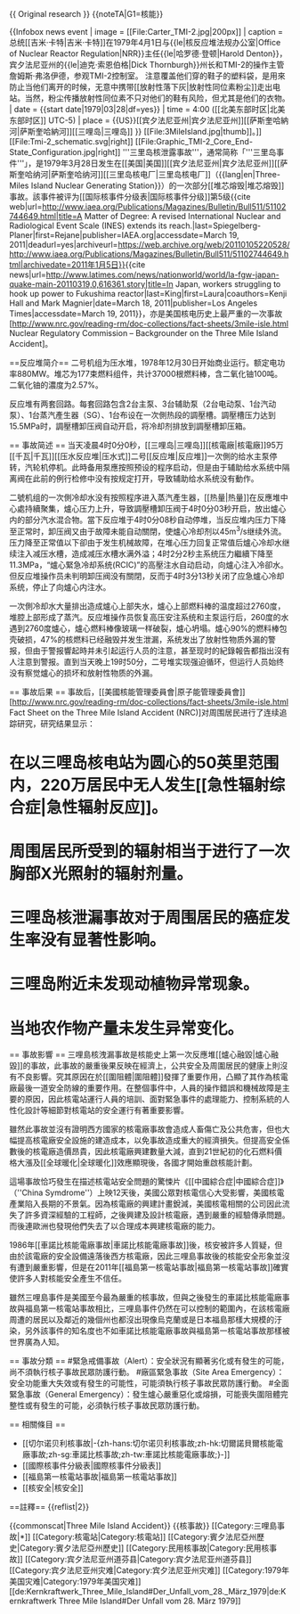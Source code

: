 {{ Original research }}
{{noteTA|G1=核能}}

{{Infobox news event
| image       = [[File:Carter_TMI-2.jpg|200px]]
| caption     = 总统[[吉米·卡特|吉米·卡特]]在1979年4月1日与{{le|核反应堆法规办公室|Office of Nuclear Reactor Regulation|NRR}}主任{{le|哈罗德·登顿|Harold Denton}}，宾夕法尼亚州的{{le|迪克·索恩伯格|Dick Thornburgh}}州长和TMI-2的操作主管詹姆斯·弗洛伊德，参观TMI-2控制室。 
注意覆盖他们穿的鞋子的塑料袋，是用來防止当他们离开的时候，无意中携带[[放射性落下灰|放射性同位素粉尘]]走出电站。当然，粉尘传播放射性同位素不只对他们的鞋有风险，但尤其是他们的衣物。 
| date        = {{start date|1979|03|28|df=yes}}
| time        = 4:00 ([[北美东部时区|北美东部时区]] UTC-5)
| place       = {{US}}[[宾夕法尼亚州|宾夕法尼亚州]][[萨斯奎哈納河|萨斯奎哈納河]][[三哩岛|三哩岛]]
}}
[[File:3MileIsland.jpg|thumb]]。]]
[[File:Tmi-2_schematic.svg|right]]
[[File:Graphic_TMI-2_Core_End-State_Configuration.jpg|right]]
'''三里岛核泄露事故'''，通常简称「'''三里岛事件'''」，是1979年3月28日发生在[[美国|美国]][[宾夕法尼亚州|宾夕法尼亚州]][[萨斯奎哈纳河|萨斯奎哈纳河]][[三里岛核电厂|三里岛核电厂]]（{{lang|en|Three-Miles Island Nuclear Generating Station}}）的一次部分[[堆芯熔毁|堆芯熔毁]]事故。該事件被评为[[国际核事件分级表|国际核事件分级]]第5级<ref>{{cite web|url=http://www.iaea.org/Publications/Magazines/Bulletin/Bull511/51102744649.html|title=A Matter of Degree: A revised International Nuclear and Radiological Event Scale (INES) extends its reach.|last=Spiegelberg-Planer|first=Rejane|publisher=IAEA.org|accessdate=March 19, 2011|deadurl=yes|archiveurl=https://web.archive.org/web/20110105220528/http://www.iaea.org/Publications/Magazines/Bulletin/Bull511/51102744649.html|archivedate=2011年1月5日}}</ref><ref>{{cite news|url=http://www.latimes.com/news/nationworld/world/la-fgw-japan-quake-main-20110319,0,616361.story|title=In Japan, workers struggling to hook up power to Fukushima reactor|last=King|first=Laura|coauthors=Kenji Hall and Mark Magnier|date=March 18, 2011<!--, 5:44 pm-->|publisher=Los Angeles Times|accessdate=March 19, 2011}}</ref>，亦是美国核电历史上最严重的一次事故<ref>[http://www.nrc.gov/reading-rm/doc-collections/fact-sheets/3mile-isle.html Nuclear Regulatory Commission – Backgrounder on the Three Mile Island Accident]</ref>。

==反应堆简介==
二号机组为压水堆，1978年12月30日开始商业运行。额定电功率880MW。堆芯为177束燃料组件，共计37000根燃料棒，含二氧化铀100吨。二氧化铀的濃度为2.57%。

反应堆有两套回路。每套回路包含2台主泵、3台辅助泵（2台电动泵、1台汽动泵）、1台蒸汽產生器（SG）、1台布设在一次側热段的調壓槽。調壓槽压力达到15.5MPa时，調壓槽卸压阀自动开启，将冷却剂排放到調壓槽卸压箱。

== 事故简述 ==
当天凌晨4时0分0秒，[[三哩岛|三哩岛]][[核電廠|核電廠]]95万[[千瓦|千瓦]][[压水反应堆|压水式]]二号[[反应堆|反应堆]]一次側的给水主泵停转，汽轮机停机。此時备用泵應按照预设的程序启动，但是由于辅助给水系统中隔离阀在此前的例行检修中没有按规定打开，导致辅助给水系统没有動作。

二號机组的一次側冷却水没有按照程序进入蒸汽產生器，[[热量|热量]]在反應堆中心處持續聚集，爐心压力上升，导致調壓槽卸压阀于4时0分03秒开启，放出爐心内的部分汽水混合物。當下反应堆于4时0分08秒自动停堆，当反应堆内压力下降至正常时，卸压阀又由于故障未能自动關閉，使爐心冷却剂以45m<sup>3</sup>/s继续外流。压力降至正常值以下卻由于发生机械故障，在堆心压力回复正常值后爐心冷却水继续注入减压水槽，造成减压水槽水满外溢；4时2分2秒主系统压力繼續下降至11.3MPa，“爐心緊急冷却系统(RCIC)”的高壓注水自动启动，向爐心注入冷卻水。但反应堆操作员未判明卸压阀没有關閉，反而于4时3分13秒关闭了应急爐心冷却系统，停止了向爐心内注水。

一次側冷却水大量排出造成爐心上部失水，爐心上部燃料棒的温度超过2760度，堆腔上部形成了蒸汽。反应堆操作员恢复高压安注系统和主泵运行后，260度的水遇到2760度爐心，爐心燃料棒像玻璃一样破裂，爐心坍塌。爐心90%的燃料棒包壳破损，47%的核燃料已经融毁并发生泄漏，系统发出了放射性物质外漏的警报，但由于警报響起時并未引起运行人员的注意，甚至现时的紀錄報告都指出沒有人注意到警报。直到当天晚上19时50分，二号堆实现强迫循环，但运行人员始终没有察觉爐心的损坏和放射性物质的外漏。

== 事故后果 ==
事故后，[[美國核能管理委員會|原子能管理委員會]]<ref>[http://www.nrc.gov/reading-rm/doc-collections/fact-sheets/3mile-isle.html Fact Sheet on the Three Mile Island Accident (NRC)]</ref>对周围居民进行了连续追踪研究，研究结果显示：
# 在以三哩岛核电站为圆心的50英里范围内，220万居民中无人发生[[急性辐射综合症|急性辐射反应]]。
# 周围居民所受到的辐射相当于进行了一次胸部X光照射的辐射剂量。
# 三哩岛核泄漏事故对于周围居民的癌症发生率没有显著性影响。
# 三哩岛附近未发现动植物异常现象。
# 当地农作物产量未发生异常变化。

== 事故影響 ==
三哩島核洩漏事故是核能史上第一次反應堆[[爐心融毀|爐心融毀]]的事故，此事故的嚴重後果反映在經濟上，公共安全及周圍居民的健康上則沒有不良影響。究其原因在於[[圍阻體|圍阻體]]發揮了重要作用，凸顯了其作為核電廠最後一道安全防線的重要作用。在整個事件中，人員的操作錯誤和機械故障是主要的原因，因此核電站運行人員的培訓、面對緊急事件的處理能力、控制系統的人性化設計等細節對核電站的安全運行有著重要影響。

雖然此事故並沒有證明西方國家的核電廠事故會造成人畜傷亡及公共危害，但也大幅提高核電廠安全設施的建造成本，以免事故造成重大的經濟損失。但提高安全係數後的核電廠造價昂貴，因此核電廠興建數量大減，直到21世紀初的化石燃料價格大漲及[[全球暖化|全球暖化]]效應顯現後，各國才開始重啟核能計劃。

這場事故恰巧發生在描述核電站安全問題的驚悚片《[[中國綜合症|中國綜合症]]》（''China Symdrome''）上映12天後，美國公眾對核電信心大受影響，美國核電產業陷入長期的不景氣。因為核電廠的興建計畫銳減，美國核電相關的公司因此流失了許多資深經驗的工程師，之後興建及設計核電廠，遇到嚴重的經驗傳承問題。而後連歐洲也發現他們失去了以合理成本興建核電廠的能力。

1986年[[車諾比核能電廠事故|車諾比核能電廠事故]]後，核安被許多人質疑，但由於該電廠的安全設備遠落後西方核電廠，因此三哩島事故後的核能安全形象並沒有遭到嚴重影響，但是在2011年[[福島第一核電站事故|福島第一核電站事故]]確實使許多人對核能安全產生不信任。

雖然三哩島事件是美國至今最為嚴重的核事故，但與之後發生的車諾比核能電廠事故與福島第一核電站事故相比，三哩島事件仍然在可以控制的範圍內，在該核電廠周遭的居民以及鄰近的幾個州也都沒出現像烏克蘭或是日本福島那樣大規模的汙染，另外該事件的知名度也不如車諾比核能電廠事故與福島第一核電站事故那樣被世界廣為人知。

== 事故分類 ==
#緊急戒備事故（Alert）：安全狀況有顯著劣化或有發生的可能，尚不須執行核子事故民眾防護行動。
#廠區緊急事故（Site Area Emergency）：安全功能重大失效或有發生的可能性，可能須執行核子事故民眾防護行動。
#全面緊急事故（General Emergency）：發生爐心嚴重惡化或熔損，可能喪失圍阻體完整性或有發生的可能，必須執行核子事故民眾防護行動。

== 相關條目 ==
* [[切尔诺贝利核事故|-{zh-hans:切尔诺贝利核事故;zh-hk:切爾諾貝爾核能電廠事故;zh-sg:車諾比核事故;zh-tw:車諾比核能電廠事故;}-]]
* [[國際核事件分級表|國際核事件分級表]]
* [[福島第一核電站事故|福島第一核電站事故]]
* [[核安全|核安全]]

==註釋==
{{reflist|2}}

{{commonscat|Three Mile Island Accident}}
{{核事故}}
[[Category:三哩島事故|*]]
[[Category:核電站|Category:核電站]]
[[Category:賓夕法尼亞州歷史|Category:賓夕法尼亞州歷史]]
[[Category:民用核事故|Category:民用核事故]]
[[Category:宾夕法尼亚州道芬县|Category:宾夕法尼亚州道芬县]]
[[Category:宾夕法尼亚州灾难|Category:宾夕法尼亚州灾难]]
[[Category:1979年美国灾难|Category:1979年美国灾难]]
[[de:Kernkraftwerk_Three_Mile_Island#Der_Unfall_vom_28._März_1979|de:Kernkraftwerk Three Mile Island#Der Unfall vom 28. März 1979]]